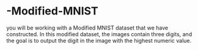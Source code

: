 # -Modified-MNIST


 you will be working with a Modified MNIST dataset that we have constructed. 
 In this modified dataset, the images contain three digits, and the goal is to output the digit in the image with the highest numeric value. 
